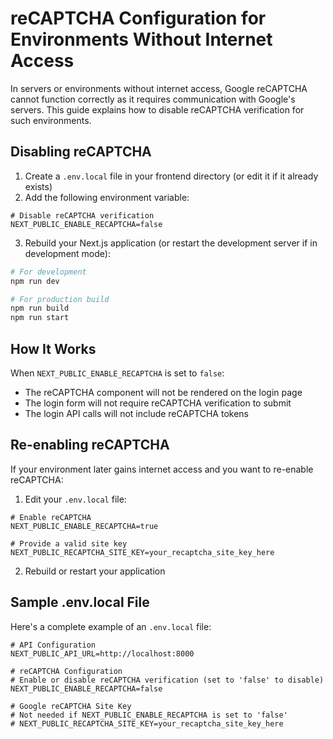 # reCAPTCHA Configuration for Environments Without Internet Access

In servers or environments without internet access, Google reCAPTCHA cannot function correctly as it requires communication with Google's servers. This guide explains how to disable reCAPTCHA verification for such environments.

## Disabling reCAPTCHA

1. Create a `.env.local` file in your frontend directory (or edit it if it already exists)
2. Add the following environment variable:

```
# Disable reCAPTCHA verification
NEXT_PUBLIC_ENABLE_RECAPTCHA=false
```

3. Rebuild your Next.js application (or restart the development server if in development mode):

```bash
# For development
npm run dev

# For production build
npm run build
npm run start
```

## How It Works

When `NEXT_PUBLIC_ENABLE_RECAPTCHA` is set to `false`:

- The reCAPTCHA component will not be rendered on the login page
- The login form will not require reCAPTCHA verification to submit
- The login API calls will not include reCAPTCHA tokens

## Re-enabling reCAPTCHA

If your environment later gains internet access and you want to re-enable reCAPTCHA:

1. Edit your `.env.local` file:

```
# Enable reCAPTCHA
NEXT_PUBLIC_ENABLE_RECAPTCHA=true

# Provide a valid site key
NEXT_PUBLIC_RECAPTCHA_SITE_KEY=your_recaptcha_site_key_here
```

2. Rebuild or restart your application

## Sample .env.local File

Here's a complete example of an `.env.local` file:

```
# API Configuration
NEXT_PUBLIC_API_URL=http://localhost:8000

# reCAPTCHA Configuration
# Enable or disable reCAPTCHA verification (set to 'false' to disable)
NEXT_PUBLIC_ENABLE_RECAPTCHA=false

# Google reCAPTCHA Site Key
# Not needed if NEXT_PUBLIC_ENABLE_RECAPTCHA is set to 'false'
# NEXT_PUBLIC_RECAPTCHA_SITE_KEY=your_recaptcha_site_key_here
``` 